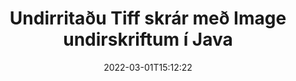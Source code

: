 ---
############################# Static ############################
layout: "auto-gen-signature"
date: 2022-03-01T15:12:22
draft: false
operation: Sign
signaturetype: Image
fileformat: Tiff
productName: Java
lang: is
productCode: java
otherformats: pdf doc docx docm dot dotm dotx odt ott rtf xls xlsx xlsm xlsb csv ods ots xltx xltm ppt pptx pps ppsx odp otp potx potm pptm ppsm png jpg bmp gif tiff svg webp wmf
breadcrumb: Put Image signature on Tiff for Java

############################# Head ############################
head_title: "Bætir Image undirskriftum við Tiff skrá með Java"
head_description: "Settu Image undirskrift á Tiff skrá fyrir Java með því að nota nokkrar línur af kóða. Notaðu GroupDocs Document Signature API til að undirrita heilmikið af skráarsniðum."

############################# Header ############################
title: "Undirritaðu Tiff skrár með Image undirskriftum í Java"
description: "Hvernig á að bæta við Image undirskrift með nokkrum línum af Java kóða"
bg_image: "https://cms.admin.containerize.com/templates/aspose/App_Themes/V3/images/bg/header1.png"
bg_overlay: false
button:
    enable: true

############################# SubMenu ############################
submenu:
    enable: true

    left:
        img_alt: "GroupDocs.Signature for Java"
        image: "https://cms.admin.containerize.com/templates/groupdocs/images/product-logos/90x90-noborder/groupdocs-signature-java.png"
        product: "GroupDocs.Signature"
        platform: "Java"



############################# About ############################
about:
    enable: true
    title: "Um GroupDocs.Signature for Java myndundirskriftarforritaskil"
    content: |
        [GroupDocs.Signature for Java](https://products.groupdocs.com/signature/java/) er vinsælt forritaskil fyrir rafræn undirskrift stafrænna skjala. Undirskriftir eins og textar, myndir, stafræn skilríki, strikamerki, QR-kóðar, stimplar eða lýsigögn eru tiltækar. Undirskriftir gætu verið settar á PDF skjöl, MS Word skjöl, MS Excel vinnubækur, MS PowerPoint kynningar, Adobe Photoshop skrár og ýmis myndsnið. Viðskiptavinir geta skrifað undir skjalið sitt og uppfært, leitað, staðfest, eytt eða forskoðað rafrænar undirskriftir sem settar voru á þau skjöl. Þar að auki er mikið af hæfileikum til að sérsníða undirskriftir.
    

############################# Steps ############################
steps:
    enable: true
    title_left: "Skref til að undirrita Tiff með Image í Java"
    content_left: |
        [GroupDocs.Signature for Java](https://products.groupdocs.com/signature/java/) veitir möguleika á að undirrita Tiff skjöl með Image undirskrift fljótt og auðveldlega.
        
        * Búðu til tilvik af Signature class sem gefur upp Tiff skrá sem á að undirrita sem slóð eða minnisstraum
        * Upphafðu SignOptions flokkinn og stilltu öll umbeðin gögn.
        * Kallaðu á Signature.Sign() aðferðina sem sendir úttak Tiff skrá eða minnisstraum

    title_right: " kerfis kröfur"
    content_right: |
        GroupDocs.Signature for Java eru studd á öllum helstu kerfum og stýrikerfum. Áður en þú keyrir kóðann hér að neðan skaltu ganga úr skugga um að þú hafir eftirfarandi forsendur uppsettar á kerfinu þínu.

        * Stýrikerfi: Microsoft Windows, Linux, MacOS
        * Þróunarumhverfi: NetBeans, Intellij IDEA, Eclipse, etc.
        * Java runtime: J2SE 6.0 and above
        * Fáðu nýjasta GroupDocs.Signature for Java frá [Maven](https://repository.groupdocs.com/webapp/#/artifacts/browse/tree/General/repo/com/groupdocs/groupdocs-signature)
         
    code: |
        ```java    
                
        // Set up input Tiff file
        String filePath = "input.tiff";
        // Set up output file
        String outputFilePath = "output.tiff";
        // Provide image file
        String imageFilePath = "image.png";

        // Instantiate Signature for input file
        Signature signature = new Signature(filePath);

        //Provide sign options
        ImageSignOptions options = new ImageSignOptions(imageFilePath);

        // set signature position
        options.setLeft(50);
        options.setTop(200);

        // sign Tiff document
        SignResult result = signature.sign(outputFilePath, options);
        ```

############################# Demos ############################
demos:
    enable: true
    title: "Undirritar Tiff skjöl með Image lifandi kynningu"
    content: |
       Skrifaðu undir Tiff skrána með ýmsum undirskriftum núna með því að fara á [GroupDocs.Signature App](https://products.groupdocs.app/signature/family) vefsíðuna. Ókeypis kynning á netinu bíður þín.          

############################# More Formats ############################
more_formats:
    enable: true
    title: "Aðrar studdar Image undirskriftir fyrir Java"
    content: |
        "Þú getur líka skrifað undir Tiff með öðrum undirskriftartegundum. Vinsamlegast skoðaðu listann hér að neðan."
    format: 
       
       
back_to_top:
    enable: true
---